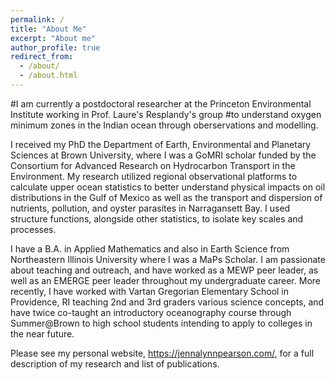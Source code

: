 ```yaml
---
permalink: /
title: "About Me"
excerpt: "About me"
author_profile: true
redirect_from: 
  - /about/
  - /about.html
---
```



#I am currently a postdoctoral researcher at the Princeton Environmental Institute working in Prof. Laure's Resplandy's group #to understand oxygen minimum zones in the Indian ocean through oberservations and modelling. 

I received my PhD the Department of Earth, Environmental and Planetary Sciences at Brown University, where I was a GoMRI scholar funded by the Consortium for Advanced Research on Hydrocarbon Transport in the Environment. My research utilized regional observational platforms to calculate upper ocean statistics to better understand physical impacts on oil distributions in the Gulf of Mexico as well as the transport and dispersion of nutrients, pollution, and oyster parasites in Narragansett Bay. I used structure functions, alongside other statistics, to isolate key scales and processes. 

I have a B.A. in Applied Mathematics and also in Earth Science from Northeastern Illinois University where I was a MaPs Scholar.  I am passionate about teaching and outreach, and have worked as a MEWP peer leader, as well as an EMERGE peer leader throughout my undergraduate career. More recently, I have worked with Vartan Gregorian Elementary School in Providence, RI teaching 2nd and 3rd graders various science concepts, and have twice co-taught an introductory oceanography course through Summer@Brown to high school students intending to apply to colleges in the near future.

Please see my personal website, https://jennalynnpearson.com/, for a full description of my research and list of publications.
